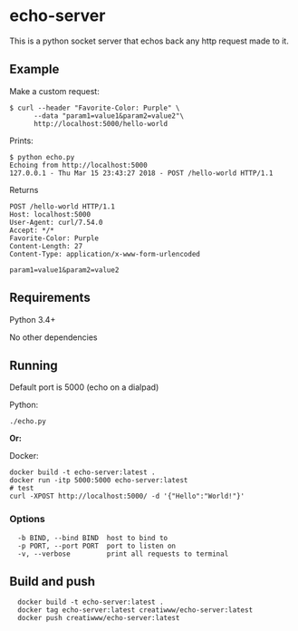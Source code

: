 # echo-server

This is a python socket server that echos back any http request made to it.

## Example
Make a custom request:
```
$ curl --header "Favorite-Color: Purple" \
      --data "param1=value1&param2=value2"\
      http://localhost:5000/hello-world
```

Prints:
```
$ python echo.py
Echoing from http://localhost:5000
127.0.0.1 - Thu Mar 15 23:43:27 2018 - POST /hello-world HTTP/1.1
```

Returns
```
POST /hello-world HTTP/1.1
Host: localhost:5000
User-Agent: curl/7.54.0
Accept: */*
Favorite-Color: Purple
Content-Length: 27
Content-Type: application/x-www-form-urlencoded

param1=value1&param2=value2
```

## Requirements

Python 3.4+

No other dependencies


## Running

Default port is 5000 (echo on a dialpad)

Python:
```
./echo.py
```

**Or:**

Docker:
```
docker build -t echo-server:latest .
docker run -itp 5000:5000 echo-server:latest
# test
curl -XPOST http://localhost:5000/ -d '{"Hello":"World!"}'
```


### Options
```
  -b BIND, --bind BIND  host to bind to
  -p PORT, --port PORT  port to listen on
  -v, --verbose         print all requests to terminal
```


## Build and push
```
  docker build -t echo-server:latest .
  docker tag echo-server:latest creatiwww/echo-server:latest
  docker push creatiwww/echo-server:latest
```